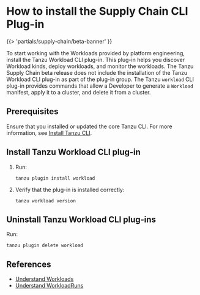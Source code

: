 # How to install the Supply Chain CLI Plug-in

{{> 'partials/supply-chain/beta-banner' }} 

To start working with the Workloads provided by platform engineering, install the Tanzu Workload CLI plug-in.
This plug-in helps you discover Workload kinds, deploy workloads, and monitor the workloads. The
Tanzu Supply Chain beta release does not include the installation of the Tanzu Workload CLI plug-in
as part of the plug-in group. The Tanzu `workload` CLI plug-in provides commands that allow a Developer to generate a `Workload` manifest, apply it to a cluster, and delete it from a cluster.

## Prerequisites

Ensure that you installed or updated the core Tanzu CLI. For more information, see
[Install Tanzu CLI](../../../install-tanzu-cli.hbs.md#install-cli).

## Install Tanzu Workload CLI plug-in

1. Run:

    ```console
    tanzu plugin install workload
    ```

1. Verify that the plug-in is installed correctly:

    ```console
    tanzu workload version
    ```

## Uninstall Tanzu Workload CLI plug-ins

Run:

```console
tanzu plugin delete workload
```

## References

- [Understand Workloads](../explanation/workloads.hbs.md)
- [Understand WorkloadRuns](../explanation/workloads.hbs.md)
